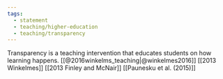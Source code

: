 ```yaml
---
tags: 
  - statement
  - teaching/higher-education
  - teaching/transparency
---
```

Transparency is a teaching intervention that educates students on how learning happens. [[@2016winkelms_teaching|@winkelmes2016]] [[2013 Winkelmes]] [[2013 Finley and McNair]] [[Paunesku et al. (2015)]]